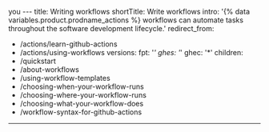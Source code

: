 you ---
title: Writing workflows
shortTitle: Write workflows
intro: '{% data variables.product.prodname_actions %} workflows can automate tasks throughout the software development lifecycle.'
redirect_from:
  - /actions/learn-github-actions
  - /actions/using-workflows
versions:
  fpt: '*'
  ghes: '*'
  ghec: '*'
children:
  - /quickstart
  - /about-workflows
  - /using-workflow-templates
  - /choosing-when-your-workflow-runs
  - /choosing-where-your-workflow-runs
  - /choosing-what-your-workflow-does
  - /workflow-syntax-for-github-actions
---

